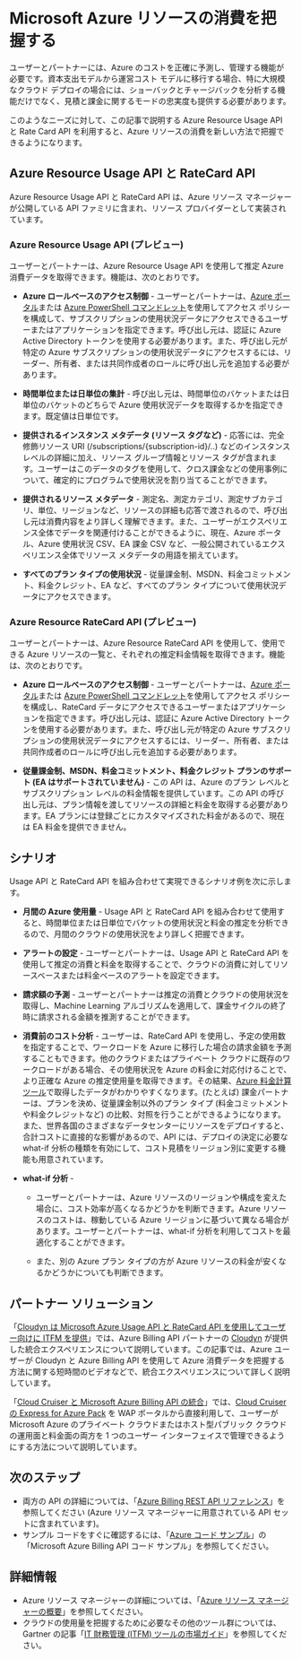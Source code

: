 <properties
   pageTitle="Microsoft Azure リソースの消費を把握する | Microsoft Azure"
   description="Azure Billing Usage API と RateCard API の概念の概要について説明します。これらの API を使用すると、Azure のリソース消費と動向を把握できます。"
   services=""
   documentationCenter=""
   authors="BryanLa"
   manager="mbaldwin"
   editor=""
   tags="billing"/>

<tags
   ms.service="billing"
   ms.devlang="na"
   ms.topic="article"
   ms.tgt_pltfrm="na"
   ms.workload="billing"
   ms.date="08/16/2016"
   ms.author="mobandyo;bryanla"/>

# Microsoft Azure リソースの消費を把握する

ユーザーとパートナーには、Azure のコストを正確に予測し、管理する機能が必要です。資本支出モデルから運営コスト モデルに移行する場合、特に大規模なクラウド デプロイの場合には、ショーバックとチャージバックを分析する機能だけでなく、見積と課金に関するモードの忠実度も提供する必要があります。

このようなニーズに対して、この記事で説明する Azure Resource Usage API と Rate Card API を利用すると、Azure リソースの消費を新しい方法で把握できるようになります。

## Azure Resource Usage API と RateCard API

Azure Resource Usage API と RateCard API は、Azure リソース マネージャーが公開している API ファミリに含まれ、リソース プロバイダーとして実装されています。

### Azure Resource Usage API (プレビュー)
ユーザーとパートナーは、Azure Resource Usage API を使用して推定 Azure 消費データを取得できます。機能は、次のとおりです。

- **Azure ロールベースのアクセス制御** - ユーザーとパートナーは、[Azure ポータル](https://portal.azure.com)または [Azure PowerShell コマンドレット](powershell-install-configure.md)を使用してアクセス ポリシーを構成して、サブスクリプションの使用状況データにアクセスできるユーザーまたはアプリケーションを指定できます。呼び出し元は、認証に Azure Active Directory トークンを使用する必要があります。また、呼び出し元が特定の Azure サブスクリプションの使用状況データにアクセスするには、リーダー、所有者、または共同作成者のロールに呼び出し元を追加する必要があります。

- **時間単位または日単位の集計** - 呼び出し元は、時間単位のバケットまたは日単位のバケットのどちらで Azure 使用状況データを取得するかを指定できます。既定値は日単位です。

- **提供されるインスタンス メタデータ (リソース タグなど)** - 応答には、完全修飾リソース URI (/subscriptions/{subscription-id}/..) などのインスタンスレベルの詳細に加え、リソース グループ情報とリソース タグが含まれます。ユーザーはこのデータのタグを使用して、クロス課金などの使用事例について、確定的にプログラムで使用状況を割り当てることができます。

- **提供されるリソース メタデータ** - 測定名、測定カテゴリ、測定サブカテゴリ、単位、リージョンなど、リソースの詳細も応答で渡されるので、呼び出し元は消費内容をより詳しく理解できます。また、ユーザーがエクスペリエンス全体でデータを関連付けることができるように、現在、Azure ポータル、Azure 使用状況 CSV、EA 課金 CSV など、一般公開されているエクスペリエンス全体でリソース メタデータの用語を揃えています。

- **すべてのプラン タイプの使用状況** - 従量課金制、MSDN、料金コミットメント、料金クレジット、EA など、すべてのプラン タイプについて使用状況データにアクセスできます。

### Azure Resource RateCard API (プレビュー)
ユーザーとパートナーは、Azure Resource RateCard API を使用して、使用できる Azure リソースの一覧と、それぞれの推定料金情報を取得できます。機能は、次のとおりです。

- **Azure ロールベースのアクセス制御** - ユーザーとパートナーは、[Azure ポータル](https://portal.azure.com)または [Azure PowerShell コマンドレット](powershell-install-configure.md)を使用してアクセス ポリシーを構成し、RateCard データにアクセスできるユーザーまたはアプリケーションを指定できます。呼び出し元は、認証に Azure Active Directory トークンを使用する必要があります。また、呼び出し元が特定の Azure サブスクリプションの使用状況データにアクセスするには、リーダー、所有者、または共同作成者のロールに呼び出し元を追加する必要があります。

- **従量課金制、MSDN、料金コミットメント、料金クレジット プランのサポート (EA はサポートされていません)** - この API は、Azure のプラン レベルとサブスクリプション レベルの料金情報を提供しています。この API の呼び出し元は、プラン情報を渡してリソースの詳細と料金を取得する必要があります。EA プランには登録ごとにカスタマイズされた料金があるので、現在は EA 料金を提供できません。

## シナリオ

Usage API と RateCard API を組み合わせて実現できるシナリオ例を次に示します。

- **月間の Azure 使用量** - Usage API と RateCard API を組み合わせて使用すると、時間単位または日単位でバケットの使用状況と料金の推定を分析できるので、月間のクラウドの使用状況をより詳しく把握できます。

- **アラートの設定** - ユーザーとパートナーは、Usage API と RateCard API を使用して推定の消費と料金を取得することで、クラウドの消費に対してリソースベースまたは料金ベースのアラートを設定できます。

- **請求額の予測** - ユーザーとパートナーは推定の消費とクラウドの使用状況を取得し、Machine Learning アルゴリズムを適用して、課金サイクルの終了時に請求される金額を推測することができます。

- **消費前のコスト分析** - ユーザーは、RateCard API を使用し、予定の使用数を指定することで、ワークロードを Azure に移行した場合の請求金額を予測することもできます。他のクラウドまたはプライベート クラウドに既存のワークロードがある場合、その使用状況を Azure の料金に対応付けることで、より正確な Azure の推定使用量を取得できます。その結果、[Azure 料金計算ツール](https://azure.microsoft.com/pricing/calculator/)で取得したデータがわかりやすくなります。(たとえば) 課金パートナーは、プランを決め、従量課金制以外のプラン タイプ (料金コミットメントや料金クレジットなど) の比較、対照を行うことができるようになります。また、世界各国のさまざまなデータセンターにリソースをデプロイすると、合計コストに直接的な影響があるので、API には、デプロイの決定に必要な what-if 分析の種類を有効にして、コスト見積をリージョン別に変更する機能も用意されています。

- **what-if 分析** -

	- ユーザーとパートナーは、Azure リソースのリージョンや構成を変えた場合に、コスト効率が高くなるかどうかを判断できます。Azure リソースのコストは、稼動している Azure リージョンに基づいて異なる場合があります。ユーザーとパートナーは、what-if 分析を利用してコストを最適化することができます。

	- また、別の Azure プラン タイプの方が Azure リソースの料金が安くなるかどうかについても判断できます。

## パートナー ソリューション

「[Cloudyn は Microsoft Azure Usage API と RateCard API を使用してユーザー向けに ITFM を提供](billing-usage-rate-card-partner-solution-cloudyn.md)」では、Azure Billing API パートナーの [Cloudyn](https://www.cloudyn.com/microsoft-azure/) が提供した統合エクスペリエンスについて説明しています。この記事では、Azure ユーザーが Cloudyn と Azure Billing API を使用して Azure 消費データを把握する方法に関する短時間のビデオなどで、統合エクスペリエンスについて詳しく説明しています。

「[Cloud Cruiser と Microsoft Azure Billing API の統合](billing-usage-rate-card-partner-solution-cloudcruiser.md)」では、[Cloud Cruiser の Express for Azure Pack](http://www.cloudcruiser.com/partners/microsoft/) を WAP ポータルから直接利用して、ユーザーが Microsoft Azure のプライベート クラウドまたはホスト型パブリック クラウドの運用面と料金面の両方を 1 つのユーザー インターフェイスで管理できるようにする方法について説明しています。

## 次のステップ
+ 両方の API の詳細については、「[Azure Billing REST API リファレンス](https://msdn.microsoft.com/library/azure/1ea5b323-54bb-423d-916f-190de96c6a3c)」を参照してください (Azure リソース マネージャーに用意されている API セットに含まれています)。
+ サンプル コードをすぐに確認するには、「[Azure コード サンプル](https://azure.microsoft.com/documentation/samples/?term=billing)」の「Microsoft Azure Billing API コード サンプル」を参照してください。

## 詳細情報
+ Azure リソース マネージャーの詳細については、「[Azure リソース マネージャーの概要](resource-group-overview.md)」を参照してください。
+ クラウドの使用量を把握するために必要なその他のツール群については、Gartner の記事「[IT 財務管理 (ITFM) ツールの市場ガイド](http://www.gartner.com/technology/reprints.do?id=1-212F7AL&ct=140909&st=sb)」を参照してください。

<!---HONumber=AcomDC_0817_2016-->